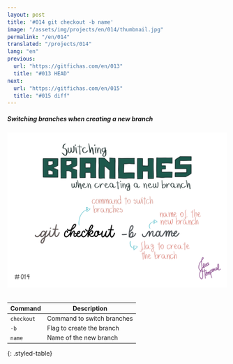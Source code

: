 ```yaml
---
layout: post
title: '#014 git checkout -b name'
image: "/assets/img/projects/en/014/thumbnail.jpg"
permalink: "/en/014"
translated: "/projects/014"
lang: "en"
previous:
  url: "https://gitfichas.com/en/013"
  title: "#013 HEAD"
next:
  url: "https://gitfichas.com/en/015"
  title: "#015 diff"
---
```

##### Switching branches when creating a new branch

<img alt="To create a new branch and then switch to it with the command git checkout -b name" src="/assets/img/projects/en/014/full.jpg"><br><br>

| Command | Description |
|---------|-------------|
| `checkout` | Command to switch branches |
| `-b` | Flag to create the branch |
| `name` | Name of the new branch |
{: .styled-table}

<!--
<br>
You might also be interested in reading this article:

<a href="https://jtemporal.com/criando-um-novo-branch-e-mudando-pra-ele-com-um-comando/">
  <strong>Criando um novo branch e mudando pra ele com apenas um comando</strong>
</a>
-->